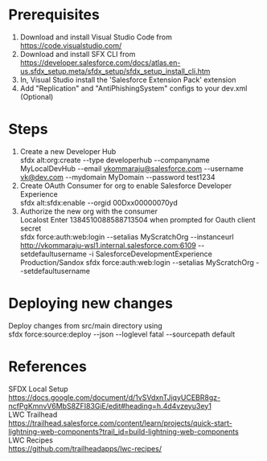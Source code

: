 # Prerequisites
1. Download and install Visual Studio Code from https://code.visualstudio.com/  
2. Download and install SFX CLI from https://developer.salesforce.com/docs/atlas.en-us.sfdx_setup.meta/sfdx_setup/sfdx_setup_install_cli.htm  
3. In, Visual Studio install the 'Salesforce Extension Pack' extension  
4. Add "Replication" and "AntiPhishingSystem" configs to your dev.xml  (Optional)
  
  
# Steps
1. Create a new Developer Hub  
sfdx alt:org:create --type developerhub --companyname MyLocalDevHub --email vkommaraju@salesforce.com --username vk@dev.com --mydomain MyDomain --password test1234  
2. Create OAuth Consumer for org to enable Salesforce Developer Experience  
sfdx alt:sfdx:enable --orgid 00Dxx00000070yd  
3. Authorize the new org with the consumer  
Localost  Enter 1384510088588713504 when prompted for Oauth client secret  
sfdx force:auth:web:login --setalias MyScratchOrg --instanceurl http://vkommaraju-wsl1.internal.salesforce.com:6109 --setdefaultusername -i SalesforceDevelopmentExperience  
Production/Sandox  sfdx force:auth:web:login --setalias MyScratchOrg --setdefaultusername  

# Deploying new changes
Deploy changes from src/main directory using    
sfdx force:source:deploy --json --loglevel fatal --sourcepath default

# References   
SFDX Local Setup  
https://docs.google.com/document/d/1vSVdxnTJjqyUCEBR8gz-ncfPgKmnvV6MbS8ZFI83GiE/edit#heading=h.4d4vzeyu3ey1  
LWC Trailhead  
https://trailhead.salesforce.com/content/learn/projects/quick-start-lightning-web-components?trail_id=build-lightning-web-components  
LWC Recipes  
https://github.com/trailheadapps/lwc-recipes/
